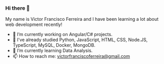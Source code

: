 ### Hi there 👋

My name is Victor Francisco Ferreira and I have been learning a lot about web development recently! 

- 🔭 I’m currently working on Angular/C# projects. 
- 🔭 I've already studied Python, JavaScript, HTML, CSS, Node.JS, TypeScript, MySQL, Docker, MongoDB.
- 🌱 I’m currently learning Data Analysis.
- 📫 How to reach me: victorfranciscoferreira@gmail.com
